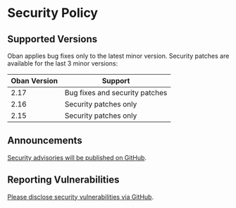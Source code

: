 # Security Policy

## Supported Versions

Oban applies bug fixes only to the latest minor version. Security patches are
available for the last 3 minor versions:

| Oban Version | Support                        |
| ------------ | ------------------------------ |
| 2.17         | Bug fixes and security patches |
| 2.16         | Security patches only          |
| 2.15         | Security patches only          |

## Announcements

[Security advisories will be published on GitHub](https://github.com/oban-bg/oban/security).

## Reporting Vulnerabilities

[Please disclose security vulnerabilities via GitHub](https://github.com/oban-bg/oban/security).

